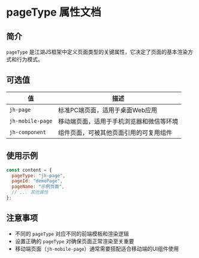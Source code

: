 # pageType 属性文档

## 简介

`pageType` 是江湖JS框架中定义页面类型的关键属性，它决定了页面的基本渲染方式和行为模式。

## 可选值

| 值 | 描述 |
|---|---|
| `jh-page` | 标准PC端页面，适用于桌面Web应用 |
| `jh-mobile-page` | 移动端页面，适用于手机浏览器和微信等环境 |
| `jh-component` | 组件页面，可被其他页面引用的可复用组件 |

## 使用示例

```javascript
const content = {
  pageType: "jh-page",
  pageId: "demoPage",
  pageName: "示例页面",
  // ... 其他属性
};
```

## 注意事项

- 不同的 `pageType` 对应不同的前端模板和渲染逻辑
- 设置正确的 `pageType` 对确保页面正常渲染至关重要
- 移动端页面（`jh-mobile-page`）通常需要搭配适合移动端的UI组件使用 